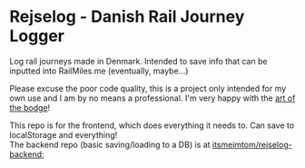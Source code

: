 # Rejselog - Danish Rail Journey Logger

Log rail journeys made in Denmark. Intended to save info that can be inputted into RailMiles.me (eventually, maybe...)

Please excuse the poor code quality, this is a project only intended for my own use and I am by no means a professional. I'm very happy with the [art of the bodge](https://www.youtube.com/watch?v=lIFE7h3m40U)!

This repo is for the frontend, which does everything it needs to. Can save to localStorage and everything!  
The backend repo (basic saving/loading to a DB) is at [itsmeimtom/rejselog-backend](https://github.com/itsmeimtom/rejselog-backend);
